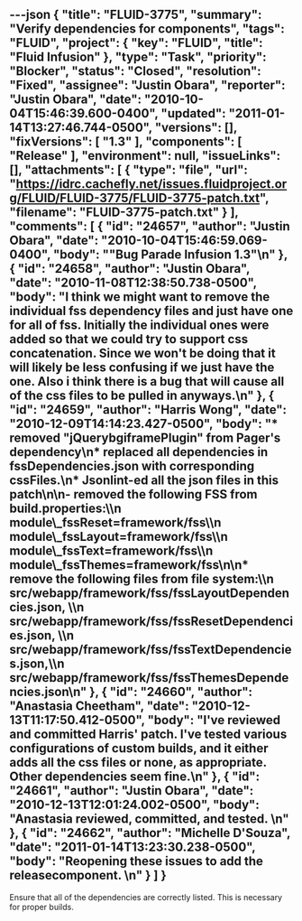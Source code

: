 ---json
{
  "title": "FLUID-3775",
  "summary": "Verify dependencies for components",
  "tags": "FLUID",
  "project": {
    "key": "FLUID",
    "title": "Fluid Infusion"
  },
  "type": "Task",
  "priority": "Blocker",
  "status": "Closed",
  "resolution": "Fixed",
  "assignee": "Justin Obara",
  "reporter": "Justin Obara",
  "date": "2010-10-04T15:46:39.600-0400",
  "updated": "2011-01-14T13:27:46.744-0500",
  "versions": [],
  "fixVersions": [
    "1.3"
  ],
  "components": [
    "Release"
  ],
  "environment": null,
  "issueLinks": [],
  "attachments": [
    {
      "type": "file",
      "url": "https://idrc.cachefly.net/issues.fluidproject.org/FLUID/FLUID-3775/FLUID-3775-patch.txt",
      "filename": "FLUID-3775-patch.txt"
    }
  ],
  "comments": [
    {
      "id": "24657",
      "author": "Justin Obara",
      "date": "2010-10-04T15:46:59.069-0400",
      "body": "\"Bug Parade Infusion 1.3\"\n"
    },
    {
      "id": "24658",
      "author": "Justin Obara",
      "date": "2010-11-08T12:38:50.738-0500",
      "body": "I think we might want to remove the individual fss dependency files and just have one for all of fss. Initially the individual ones were added so that we could try to support css concatenation. Since we won't be doing that it will likely be less confusing if we just have the one. Also i think there is a bug that will cause all of the css files to be pulled in anyways.\n"
    },
    {
      "id": "24659",
      "author": "Harris Wong",
      "date": "2010-12-09T14:14:23.427-0500",
      "body": "* removed \"jQuerybgiframePlugin\" from Pager's dependency\n* replaced all dependencies in fssDependencies.json with corresponding cssFiles.\n* Jsonlint-ed all the json files in this patch\n\n- removed the following FSS from build.properties:\\\n  module\\_fssReset=framework/fss\\\n  module\\_fssLayout=framework/fss\\\n  module\\_fssText=framework/fss\\\n  module\\_fssThemes=framework/fss\n\n* remove the following files from file system:\\\n  src/webapp/framework/fss/fssLayoutDependencies.json, \\\n  src/webapp/framework/fss/fssResetDependencies.json, \\\n  src/webapp/framework/fss/fssTextDependencies.json,\\\n  src/webapp/framework/fss/fssThemesDependencies.json\n"
    },
    {
      "id": "24660",
      "author": "Anastasia Cheetham",
      "date": "2010-12-13T11:17:50.412-0500",
      "body": "I've reviewed and committed Harris' patch. I've tested various configurations of custom builds, and it either adds all the css files or none, as appropriate. Other dependencies seem fine.\n"
    },
    {
      "id": "24661",
      "author": "Justin Obara",
      "date": "2010-12-13T12:01:24.002-0500",
      "body": "Anastasia reviewed, committed, and tested.&#x20;\n"
    },
    {
      "id": "24662",
      "author": "Michelle D'Souza",
      "date": "2011-01-14T13:23:30.238-0500",
      "body": "Reopening these issues to add the releasecomponent.&#x20;\n"
    }
  ]
}
---
Ensure that all of the dependencies are correctly listed. This is necessary for proper builds.

        